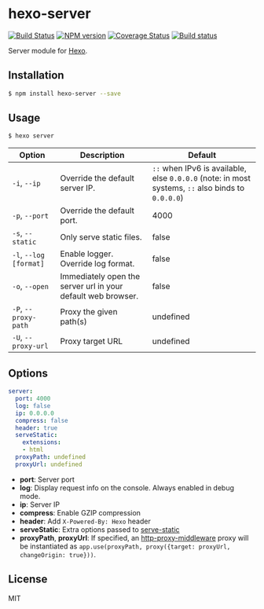 # hexo-server

[![Build Status](https://travis-ci.org/hexojs/hexo-server.svg?branch=master)](https://travis-ci.org/hexojs/hexo-server)  [![NPM version](https://badge.fury.io/js/hexo-server.svg)](http://badge.fury.io/js/hexo-server) [![Coverage Status](https://img.shields.io/coveralls/hexojs/hexo-server.svg)](https://coveralls.io/r/hexojs/hexo-server?branch=master) [![Build status](https://ci.appveyor.com/api/projects/status/ycbw8t7w3kjju0tv/branch/master?svg=true)](https://ci.appveyor.com/project/tommy351/hexo-server/branch/master)

Server module for [Hexo].

## Installation

``` bash
$ npm install hexo-server --save
```

## Usage

``` bash
$ hexo server
```

Option | Description | Default
--- | --- | ---
`-i`, `--ip` | Override the default server IP. | `::` when IPv6 is available, else `0.0.0.0` (note: in most systems, `::` also binds to `0.0.0.0`)
`-p`, `--port` | Override the default port. | 4000
`-s`, `--static` | Only serve static files. | false
`-l`, `--log [format]` | Enable logger. Override log format. | false
`-o`, `--open` | Immediately open the server url in your default web browser. | false
`-P`, `--proxy-path` | Proxy the given path(s) | undefined
`-U`, `--proxy-url` | Proxy target URL | undefined

## Options

``` yaml
server:
  port: 4000
  log: false
  ip: 0.0.0.0
  compress: false
  header: true
  serveStatic:
    extensions:
    - html
  proxyPath: undefined
  proxyUrl: undefined
```

- **port**: Server port
- **log**: Display request info on the console. Always enabled in debug mode.
- **ip**: Server IP
- **compress**: Enable GZIP compression
- **header**: Add `X-Powered-By: Hexo` header
- **serveStatic**: Extra options passed to [serve-static](https://github.com/expressjs/serve-static#options)
- **proxyPath**, **proxyUrl**: If specified, an [http-proxy-middleware](https://github.com/chimurai/http-proxy-middleware) proxy will be instantiated as `app.use(proxyPath, proxy({target: proxyUrl, changeOrigin: true}))`.

## License

MIT

[Hexo]: http://hexo.io/
